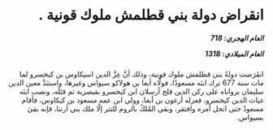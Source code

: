 <h1 dir="rtl">انقراض دولة بني قطلمش ملوك قونية .</h1>

<h5 dir="rtl">العام الهجري:  718

العام الميلادي: 1318

</h5>

<p dir="rtl">انقَرَضت دولةُ بني قطلمش ملوك قونية، وذلك أنَّ عِزَّ الدين اسيكاوس بن كيخسرو لما مات سنة 677 ترك ابنَه مسعودًا، فولَّاه أبغا بن هولاكو سيواس وغيرها، واستبَدَّ معين الدين سليمان برواناه على ركن الدين قلج أرسلان ابن كيخسرو بقيصرية ثم قتَلَه، ونصب ابنَه غياث الدين كيخسرو، فعزله أرغون بن أبغا، وولي ابن عمه مسعود بن كيكاوس، فأقام مسعودٌ حتى انحل أمره وافتقر، وبقي المُلكُ بالروم للتتر إلَّا ملك بني أرتنا، فإنه بقيَ بسيواس.</p></br>
